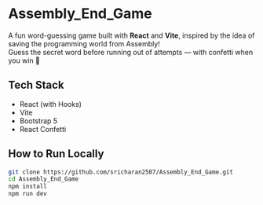 # Assembly_End_Game

A fun word-guessing game built with **React** and **Vite**, inspired by the idea of saving the programming world from Assembly!  
Guess the secret word before running out of attempts — with confetti when you win 🎉

## Tech Stack
- React (with Hooks)
- Vite
- Bootstrap 5
- React Confetti

## How to Run Locally
```bash
git clone https://github.com/sricharan2507/Assembly_End_Game.git
cd Assembly_End_Game
npm install
npm run dev
